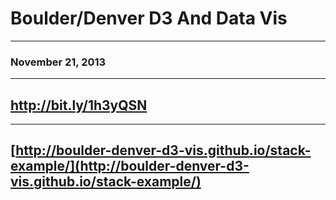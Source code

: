
# Boulder/Denver D3 And Data Vis

***

### November 21, 2013

***

## [ http://bit.ly/1h3yQSN ]( http://bit.ly/1h3yQSN )

***

## [http://boulder-denver-d3-vis.github.io/stack-example/](http://boulder-denver-d3-vis.github.io/stack-example/)
